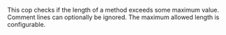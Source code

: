 This cop checks if the length of a method exceeds some maximum value.
Comment lines can optionally be ignored.
The maximum allowed length is configurable.